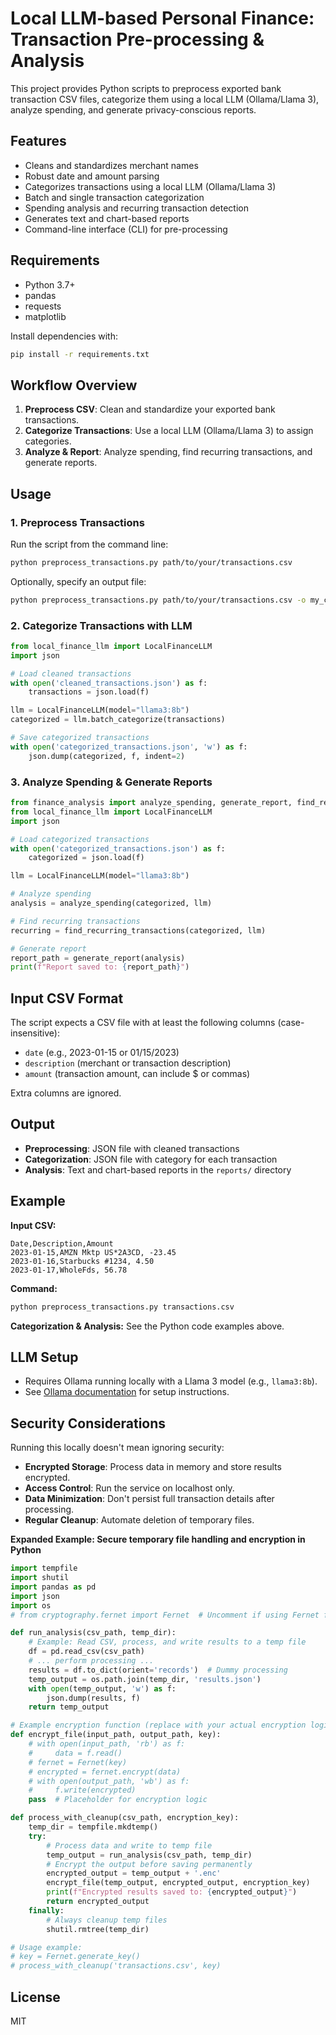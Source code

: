 # Local LLM-based Personal Finance: Transaction Pre-processing & Analysis

This project provides Python scripts to preprocess exported bank transaction CSV files, categorize them using a local LLM (Ollama/Llama 3), analyze spending, and generate privacy-conscious reports.

## Features
- Cleans and standardizes merchant names
- Robust date and amount parsing
- Categorizes transactions using a local LLM (Ollama/Llama 3)
- Batch and single transaction categorization
- Spending analysis and recurring transaction detection
- Generates text and chart-based reports
- Command-line interface (CLI) for pre-processing

## Requirements
- Python 3.7+
- pandas
- requests
- matplotlib

Install dependencies with:
```bash
pip install -r requirements.txt
```

## Workflow Overview
1. **Preprocess CSV**: Clean and standardize your exported bank transactions.
2. **Categorize Transactions**: Use a local LLM (Ollama/Llama 3) to assign categories.
3. **Analyze & Report**: Analyze spending, find recurring transactions, and generate reports.

## Usage

### 1. Preprocess Transactions
Run the script from the command line:
```bash
python preprocess_transactions.py path/to/your/transactions.csv
```
Optionally, specify an output file:
```bash
python preprocess_transactions.py path/to/your/transactions.csv -o my_cleaned.json
```

### 2. Categorize Transactions with LLM
```python
from local_finance_llm import LocalFinanceLLM
import json

# Load cleaned transactions
with open('cleaned_transactions.json') as f:
    transactions = json.load(f)

llm = LocalFinanceLLM(model="llama3:8b")
categorized = llm.batch_categorize(transactions)

# Save categorized transactions
with open('categorized_transactions.json', 'w') as f:
    json.dump(categorized, f, indent=2)
```

### 3. Analyze Spending & Generate Reports
```python
from finance_analysis import analyze_spending, generate_report, find_recurring_transactions
from local_finance_llm import LocalFinanceLLM
import json

# Load categorized transactions
with open('categorized_transactions.json') as f:
    categorized = json.load(f)

llm = LocalFinanceLLM(model="llama3:8b")

# Analyze spending
analysis = analyze_spending(categorized, llm)

# Find recurring transactions
recurring = find_recurring_transactions(categorized, llm)

# Generate report
report_path = generate_report(analysis)
print(f"Report saved to: {report_path}")
```

## Input CSV Format
The script expects a CSV file with at least the following columns (case-insensitive):
- `date` (e.g., 2023-01-15 or 01/15/2023)
- `description` (merchant or transaction description)
- `amount` (transaction amount, can include $ or commas)

Extra columns are ignored.

## Output
- **Preprocessing**: JSON file with cleaned transactions
- **Categorization**: JSON file with category for each transaction
- **Analysis**: Text and chart-based reports in the `reports/` directory

## Example
**Input CSV:**
```
Date,Description,Amount
2023-01-15,AMZN Mktp US*2A3CD, -23.45
2023-01-16,Starbucks #1234, 4.50
2023-01-17,WholeFds, 56.78
```

**Command:**
```bash
python preprocess_transactions.py transactions.csv
```

**Categorization & Analysis:**
See the Python code examples above.

## LLM Setup
- Requires Ollama running locally with a Llama 3 model (e.g., `llama3:8b`).
- See [Ollama documentation](https://ollama.com/) for setup instructions.

## Security Considerations
Running this locally doesn't mean ignoring security:

- **Encrypted Storage**: Process data in memory and store results encrypted.
- **Access Control**: Run the service on localhost only.
- **Data Minimization**: Don't persist full transaction details after processing.
- **Regular Cleanup**: Automate deletion of temporary files.

**Expanded Example: Secure temporary file handling and encryption in Python**
```python
import tempfile
import shutil
import pandas as pd
import json
import os
# from cryptography.fernet import Fernet  # Uncomment if using Fernet for encryption

def run_analysis(csv_path, temp_dir):
    # Example: Read CSV, process, and write results to a temp file
    df = pd.read_csv(csv_path)
    # ... perform processing ...
    results = df.to_dict(orient='records')  # Dummy processing
    temp_output = os.path.join(temp_dir, 'results.json')
    with open(temp_output, 'w') as f:
        json.dump(results, f)
    return temp_output

# Example encryption function (replace with your actual encryption logic)
def encrypt_file(input_path, output_path, key):
    # with open(input_path, 'rb') as f:
    #     data = f.read()
    # fernet = Fernet(key)
    # encrypted = fernet.encrypt(data)
    # with open(output_path, 'wb') as f:
    #     f.write(encrypted)
    pass  # Placeholder for encryption logic

def process_with_cleanup(csv_path, encryption_key):
    temp_dir = tempfile.mkdtemp()
    try:
        # Process data and write to temp file
        temp_output = run_analysis(csv_path, temp_dir)
        # Encrypt the output before saving permanently
        encrypted_output = temp_output + '.enc'
        encrypt_file(temp_output, encrypted_output, encryption_key)
        print(f"Encrypted results saved to: {encrypted_output}")
        return encrypted_output
    finally:
        # Always cleanup temp files
        shutil.rmtree(temp_dir)

# Usage example:
# key = Fernet.generate_key()
# process_with_cleanup('transactions.csv', key)
```

## License
MIT 